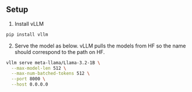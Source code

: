 ## Setup

1. Install vLLM
```bash
pip install vllm
```

2. Serve the model as below. vLLM pulls the models from HF so the name should correspond to the path on HF.
```bash
vllm serve meta-llama/Llama-3.2-1B \
  --max-model-len 512 \
  --max-num-batched-tokens 512 \
  --port 8000 \
  --host 0.0.0.0
```